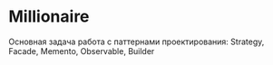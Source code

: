 # Millionaire
Основная задача работа с паттернами проектирования: Strategy, Facade, Memento, Observable, Builder
